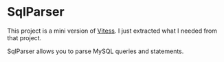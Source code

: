 # SqlParser 
This project is a mini version of [Vitess](https://github.com/vitessio/vitess). I just extracted what I needed from that project. 

SqlParser allows you to parse MySQL queries and statements. 
